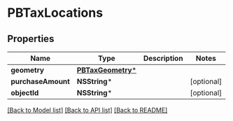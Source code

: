 # PBTaxLocations

## Properties
Name | Type | Description | Notes
------------ | ------------- | ------------- | -------------
**geometry** | [**PBTaxGeometry***](PBTaxGeometry.md) |  | 
**purchaseAmount** | **NSString*** |  | [optional] 
**objectId** | **NSString*** |  | [optional] 

[[Back to Model list]](../README.md#documentation-for-models) [[Back to API list]](../README.md#documentation-for-api-endpoints) [[Back to README]](../README.md)


